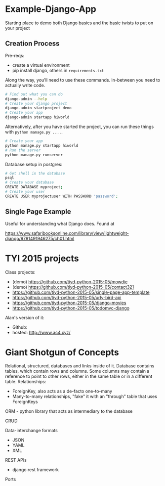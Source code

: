 # Example-Django-App
Starting place to demo both Django basics and the basic twists to put on your project

## Creation Process

Pre-reqs:
 - create a virtual environment
 - pip install django, others in `requirements.txt`

Along the way, you'll need to use these commands. In-between you need to
actually write code.

```bash
# Find out what you can do
django-admin --help
# Create your django project
django-admin startproject demo
# Create your app
django-admin startapp hiworld
```

Alternatively, after you have started the project, you can run these
things with `python manage.py ....`.

```bash
# Create your app
python manage.py startapp hiworld
# Run the server
python manage.py runserver
```

Database setup in postgres:

```bash
# Get shell in the database
psql
# Create your database
CREATE DATABASE myproject;
# Create your user
CREATE USER myprojectuser WITH PASSWORD 'password';
```

## Single Page Example

Useful for understanding what Django does. Found at

https://www.safaribooksonline.com/library/view/lightweight-django/9781491946275/ch01.html

# TYI 2015 projects

Class projects:

 - (demo) https://github.com/tiyd-python-2015-05/mowdie
 - (demo) https://github.com/tiyd-python-2015-05/contact321
 - https://github.com/tiyd-python-2015-05/single-page-app-template
 - https://github.com/tiyd-python-2015-05/urly-bird-api
 - https://github.com/tiyd-python-2015-05/django-movies
 - https://github.com/tiyd-python-2015-05/todomvc-django

Alan's version of it:

 - Github: 
 - hosted: http://www.ac4.xyz/

# Giant Shotgun of Concepts

Relational, structured, databases and links inside of it.
Database contains tables, which contain rows and columns.
Some columns may contain a reference to point to other rows, either
in the same table or in a different table. Relationships:

 - ForeignKey, also acts as a de-facto one-to-many
 - Many-to-many relationships, "fake" it with an "through" table that
   uses ForeignKeys

ORM - python library that acts as intermediary to the database

CRUD

Data-interchange formats

 - JSON
 - YAML
 - XML

REST APIs

 - django rest framework

Ports



